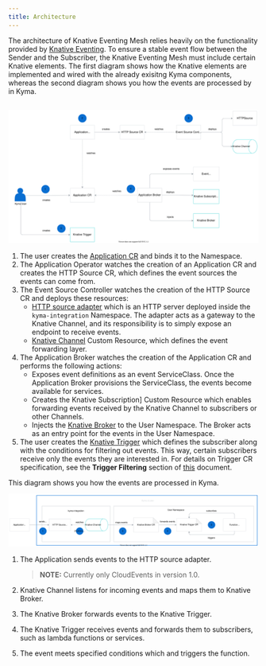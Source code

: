 ```yaml
---
title: Architecture
---
```


The architecture of Knative Eventing Mesh relies heavily on the functionality provided by [Knative Eventing](https://knative.dev/docs/eventing/). To ensure a stable event flow between the Sender and the Subscriber, the Knative Eventing Mesh must include certain Knative elements. The first diagram shows how the Knative elements are implemented and wired with the already exisitng Kyma components, whereas the second diagram shows you how the events are processed by in Kyma.

## 


![User actions](./assets/eventing-mesh-user-actions.svg)

1. The user creates the [Application CR](https://kyma-project.io/docs/components/application-connector/#custom-resource-application) and binds it to the Namespace. 
2. The Application Operator watches the creation of an Application CR and creates the HTTP Source CR, which defines the event sources the events can come from. 
3. The Event Source Controller watches the creation of the HTTP Source CR and deploys these resources:
    * [HTTP source adapter](https://github.com/kyma-project/kyma/tree/master/components/event-sources/adapter/http) which is an HTTP server deployed inside the `kyma-integration` Namespace. The adapter acts as a gateway to the Knative Channel, and its responsibility is to simply expose an endpoint to receive events. 
    * [Knative Channel](https://knative.dev/docs/eventing/channels/) Custom Resource, which defines the event forwarding layer. 
4. The Application Broker watches the creation of the Application CR and performs the following actions:
    * Exposes event definitions as an event ServiceClass. Once the Application Broker provisions the ServiceClass, the events become available for services. 
    * Creates the Knative Subscription] Custom Resource which enables forwarding events received by the Knative Channel to subscribers or other Channels. 
    * Injects the [Knative Broker](https://knative.dev/docs/eventing/broker-trigger/) to the User Namespace. The Broker acts as an entry point for the events in the User Namespace. 
5. The user creates the [Knative Trigger](https://knative.dev/docs/eventing/broker-trigger/) which defines the subscriber along with the conditions for filtering out events. This way, certain subscribers receive only the events they are interested in. For details on Trigger CR specification, see the **Trigger Filtering** section of [this](https://knative.dev/docs/eventing/broker-trigger/) document.

This diagram shows you how the events are processed in Kyma. 

![Eventing Architecture](./assets/knative-event-mesh-send-events.svg)

1. The Application sends events to the HTTP source adapter. 

    >**NOTE:** Currently only CloudEvents in version 1.0. 

2. Knative Channel listens for incoming events and maps them to Knative Broker.
3. The Knative Broker forwards events to the Knative Trigger.
4. The Knative Trigger receives events and forwards them to subscribers, such as lambda functions or services.
5. The event meets specified conditions which and triggers the function.